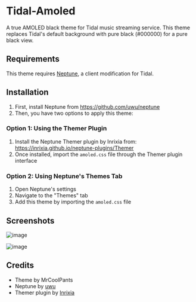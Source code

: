 # Tidal-Amoled

A true AMOLED black theme for Tidal music streaming service. This theme replaces Tidal's default background with pure black (#000000) for a pure black view.

## Requirements

This theme requires [Neptune](https://github.com/uwu/neptune), a client modification for Tidal.

## Installation

1. First, install Neptune from https://github.com/uwu/neptune
2. Then, you have two options to apply this theme:

### Option 1: Using the Themer Plugin

1. Install the Neptune Themer plugin by Inrixia from: https://inrixia.github.io/neptune-plugins/Themer
2. Once installed, import the `amoled.css` file through the Themer plugin interface

### Option 2: Using Neptune's Themes Tab

1. Open Neptune's settings
2. Navigate to the "Themes" tab
3. Add this theme by importing the `amoled.css` file

## Screenshots
![image](https://github.com/user-attachments/assets/40e15d08-b0c7-4891-882e-79ae87107671)

![image](https://github.com/user-attachments/assets/d00a0e69-863d-4b32-bb7f-55d80e380f40)


## Credits

- Theme by MrCoolPants
- Neptune by [uwu](https://github.com/uwu/neptune)
- Themer plugin by [Inrixia](https://inrixia.github.io/neptune-plugins/Themer)

